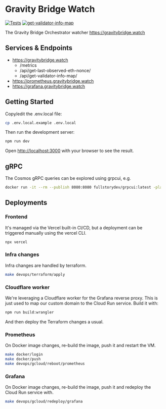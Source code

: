 # Gravity Bridge Watch

[![Tests](https://github.com/AndreMiras/gravitybridge-watch/actions/workflows/tests.yml/badge.svg)](https://github.com/AndreMiras/gravitybridge-watch/actions/workflows/tests.yml)
[![get-validator-info-map](https://github.com/AndreMiras/gravitybridge-watch/actions/workflows/get-validator-info-map.yml/badge.svg)](https://github.com/AndreMiras/gravitybridge-watch/actions/workflows/get-validator-info-map.yml)

The Gravity Bridge Orchestrator watcher <https://gravitybridge.watch>

## Services & Endpoints

- https://gravitybridge.watch
  - /metrics
  - /api/get-last-observed-eth-nonce/
  - /api/get-validator-info-map/
- https://prometheus.gravitybridge.watch
- https://grafana.gravitybridge.watch

## Getting Started

Copy/edit the .env.local file:

```sh
cp .env.local.example .env.local
```

Then run the development server:

```bash
npm run dev
```

Open [http://localhost:3000](http://localhost:3000) with your browser to see the result.

## gRPC

The Cosmos gRPC queries can be explored using grpcui, e.g.

```sh
docker run -it --rm --publish 8080:8080 fullstorydev/grpcui:latest -plaintext <server>:9090
```

## Deployments

### Frontend

It's managed via the Vercel built-in CI/CD, but a deployment can be triggered manually using the vercel CLI.

```sh
npx vercel
```

### Infra changes

Infra changes are handled by terraform.

```sh
make devops/terraform/apply
```

### Cloudflare worker

We're leveraging a Cloudflare worker for the Grafana reverse proxy.
This is just used to map our custom domain to the Cloud Run service.
Build it with:

```sh
npm run build:wrangler
```

And then deploy the Terraform changes a usual.

### Prometheus

On Docker image changes, re-build the image, push it and restart the VM.

```sh
make docker/login
make docker/push
make devops/gcloud/reboot/prometheus
```

### Grafana

On Docker image changes, re-build the image, push it and redeploy the Cloud Run service with.

```sh
make devops/gcloud/redeploy/grafana
```
